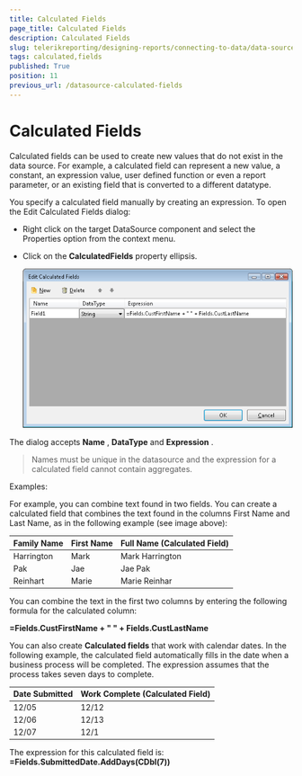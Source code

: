 ```yaml
---
title: Calculated Fields
page_title: Calculated Fields 
description: Calculated Fields
slug: telerikreporting/designing-reports/connecting-to-data/data-source-components/calculated-fields
tags: calculated,fields
published: True
position: 11
previous_url: /datasource-calculated-fields
---
```


# Calculated Fields

Calculated fields can be used to create new values that do not exist in the data source. For example, a calculated field can represent a new value, a constant, an expression value, user defined         function or even a report parameter, or an existing field that is converted to a different datatype.       

You specify a calculated field manually by creating an expression. To open the Edit Calculated Fields dialog:         

* Right click on the target DataSource component and select the Properties option from the context menu.             

* Click on the __CalculatedFields__  property ellipsis.               

  ![](images/CalculatedFields.png)

The dialog accepts __Name__ , __DataType__ and __Expression__ .         

> Names must be unique in the datasource and the expression for a calculated field cannot contain aggregates.           

Examples:

For example, you can combine text found in two fields. You can create a calculated field that combines the text found in the columns First Name and Last Name, as in the following example (see image above):         

| Family Name | First Name | Full Name (Calculated Field) |
| ------ | ------ | ------ |
|Harrington|Mark|Mark Harrington|
|Pak|Jae|Jae Pak|
|Reinhart|Marie|Marie Reinhar|

You can combine the text in the first two columns by entering the following formula for the calculated column:         

__=Fields.CustFirstName + " " + Fields.CustLastName__ 

You can also create __Calculated fields__  that work with calendar dates. In the following example, the calculated field automatically fills in the date when a business process will be completed. The expression assumes that the process takes seven days to complete.         

| Date Submitted | Work Complete (Calculated Field) |
| ------ | ------ |
|12/05|12/12|
|12/06|12/13|
|12/07|12/1|

The expression for this calculated field is: __=Fields.SubmittedDate.AddDays(CDbl(7))__ 
